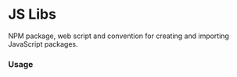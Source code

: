 
# JS Libs

NPM package, web script and convention for creating and importing JavaScript packages.

### Usage

